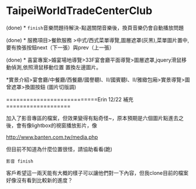 TaipeiWorldTradeCenterClub
==========================


(done) * `finish`音樂問題待解決-點選關閉音樂後，換頁音樂仍會自動播放問題

(done) * 服務項目>餐飲服務 >中式/西式菜單導覽,圖層遮罩(灰黑),菜單圖片置中,要有換張按鈕next（下一張）與prev（上一張）

(done) * 喜宴專案>婚宴場地導覽>33F宴會廳平面導覽>圖層遮罩,jquery滑鼠移動偵測,依照滑鼠移動位置 置換左邊圖片。

 *實景介紹>宴會廳/中餐廳/西餐廳/國譽聽I、II/國賓聽I、II/雅緻包廂>實景導覽>圖曾遮罩>換圖按鈕
(圖片切版調)



===========================Erin 12/22 補充 ===================

加入了影音專區的檔案，但效果變得有點奇怪~，原本預期是六個圖片點進去之後，會有像lightbox的視窗播放影片，像

http://www.banten.com.tw/media.php

但目前不知道為什麼位置很怪，請協助看看(跪)

```
影音 finish 
```

客戶希望這一兩天能有大概的樣子可以讓他們對一下內容，但我clone目前的檔案好像沒有看到比較新的進度？




